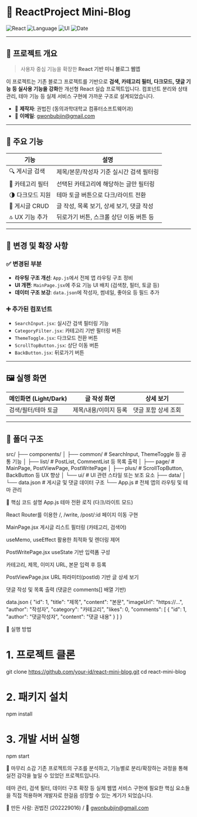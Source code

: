 # 📝 ReactProject Mini-Blog

![React](https://img.shields.io/badge/Framework-React-blue?logo=react)
![Language](https://img.shields.io/badge/Language-JavaScript-yellow?logo=javascript)
![UI](https://img.shields.io/badge/UI-Custom%20Component-lightgrey)
![Date](https://img.shields.io/badge/Last%20Update-2025.06.19-brightgreen)

---

## 📌 프로젝트 개요

> 사용자 중심 기능을 확장한 **React 기반 미니 블로그 웹앱**

이 프로젝트는 기존 블로그 프로젝트를 기반으로 **검색, 카테고리 필터, 다크모드, 댓글 기능 등 실사용 기능을 강화**한 개선형 React 실습 프로젝트입니다. 컴포넌트 분리와 상태 관리, 테마 기능 등 실제 서비스 구현에 가까운 구조로 설계되었습니다.

- 📍 **제작자**: 권법진 (동의과학대학교 컴퓨터소프트웨어과)
- 📧 **이메일**: gwonbubjin@gmail.com

---

## 🧩 주요 기능

| 기능 | 설명 |
|------|------|
| 🔍 게시글 검색 | 제목/본문/작성자 기준 실시간 검색 필터링 |
| 📂 카테고리 필터 | 선택된 카테고리에 해당하는 글만 필터링 |
| 🌗 다크모드 지원 | 테마 토글 버튼으로 다크/라이트 전환 |
| 📝 게시글 CRUD | 글 작성, 목록 보기, 상세 보기, 댓글 작성 |
| 🔝 UX 기능 추가 | 뒤로가기 버튼, 스크롤 상단 이동 버튼 등 |

---

## 🔧 변경 및 확장 사항

### ✅ 변경된 부분
- **라우팅 구조 개선**: `App.js`에서 전체 앱 라우팅 구조 정비
- **UI 개편**: `MainPage.jsx`에 주요 기능 UI 배치 (검색창, 필터, 토글 등)
- **데이터 구조 보강**: `data.json`에 작성자, 썸네일, 좋아요 등 필드 추가

### ➕ 추가된 컴포넌트
- `SearchInput.jsx`: 실시간 검색 필터링 기능
- `CategoryFilter.jsx`: 카테고리 기반 필터링 버튼
- `ThemeToggle.jsx`: 다크모드 전환 버튼
- `ScrollTopButton.jsx`: 상단 이동 버튼
- `BackButton.jsx`: 뒤로가기 버튼

---

## 🖼️ 실행 화면

| 메인화면 (Light/Dark) | 글 작성 화면 | 상세 보기 |
|---------------------|-------------|----------|
| 검색/필터/테마 토글 | 제목/내용/이미지 등록 | 댓글 포함 상세 조회 |

---

## 📁 폴더 구조

src/
├── components/
│   ├── common/            # SearchInput, ThemeToggle 등 공통 기능
│   ├── list/              # PostList, CommentList 등 목록 출력
│   ├── page/              # MainPage, PostViewPage, PostWritePage
│   ├── plus/              # ScrollTopButton, BackButton 등 UX 향상
│   └── ui/                # UI 관련 스타일 또는 보조 요소
├── data/
│   └── data.json          # 게시글 및 댓글 데이터 구조
└── App.js                 # 전체 앱의 라우팅 및 테마 관리

🧠 핵심 코드 설명
App.js
테마 전환 로직 (다크/라이트 모드)

React Router를 이용한 /, /write, /post/:id 페이지 이동 구현

MainPage.jsx
게시글 리스트 필터링 (카테고리, 검색어)

useMemo, useEffect 활용한 최적화 및 렌더링 제어

PostWritePage.jsx
useState 기반 입력폼 구성

카테고리, 제목, 이미지 URL, 본문 입력 후 등록

PostViewPage.jsx
URL 파라미터(postId) 기반 글 상세 보기

댓글 작성 및 목록 출력 (댓글은 comments[] 배열 기반)

data.json
{
  "id": 1,
  "title": "제목",
  "content": "본문",
  "imageUrl": "https://...",
  "author": "작성자",
  "category": "카테고리",
  "likes": 0,
  "comments": [
    {
      "id": 1,
      "author": "댓글작성자",
      "content": "댓글 내용"
    }
  ]
}

🚀 실행 방법

# 1. 프로젝트 클론
git clone https://github.com/your-id/react-mini-blog.git
cd react-mini-blog

# 2. 패키지 설치
npm install

# 3. 개발 서버 실행
npm start

💬 마무리 소감
기존 프로젝트의 구조를 분석하고, 기능별로 분리/확장하는 과정을 통해 실전 감각을 높일 수 있었던 프로젝트입니다.

테마 관리, 검색 필터, 데이터 구조 확장 등 실제 웹앱 서비스 구현에 필요한 핵심 요소들을 직접 적용하며 개발자로 한걸음 성장할 수 있는 계기가 되었습니다.

🎉 만든 사람: 권법진 (202229016) / 📧 gwonbubjin@gmail.com

